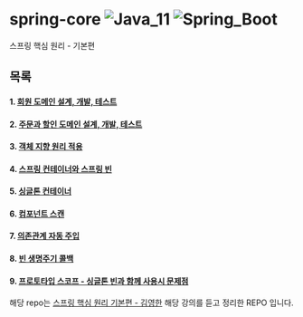 # spring-core ![Java_11](https://img.shields.io/badge/java-v11-red?logo=java) ![Spring_Boot](https://img.shields.io/badge/Spring_Boot-v2.3.4-green.svg?logo=spring)

스프링 핵심 원리 - 기본편

## 목록

#### 1. [회원 도메인 설계, 개발, 테스트](https://github.com/Junhan0037/spring-core/pull/1)
#### 2. [주문과 할인 도메인 설계, 개발, 테스트](https://github.com/Junhan0037/spring-core/pull/2)
#### 3. [객체 지향 원리 적용](https://github.com/Junhan0037/spring-core/pull/3)
#### 4. [스프링 컨테이너와 스프링 빈](https://github.com/Junhan0037/spring-core/pull/4)
#### 5. [싱글톤 컨테이너](https://github.com/Junhan0037/spring-core/pull/5)
#### 6. [컴포넌트 스캔](https://github.com/Junhan0037/spring-core/pull/6)
#### 7. [의존관계 자동 주입](https://github.com/Junhan0037/spring-core/pull/7)
#### 8. [빈 생명주기 콜백](https://github.com/Junhan0037/spring-core/pull/8)
#### 9. [프로토타입 스코프 - 싱글톤 빈과 함께 사용시 문제점](https://github.com/Junhan0037/spring-core/pull/9)

해당 repo는 [스프링 핵심 원리 기본편 - 김영한](https://www.inflearn.com/course/%EC%8A%A4%ED%94%84%EB%A7%81-%ED%95%B5%EC%8B%AC-%EC%9B%90%EB%A6%AC-%EA%B8%B0%EB%B3%B8%ED%8E%B8) 해당 강의를 듣고 정리한 REPO 입니다.
